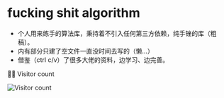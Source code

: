 # fucking shit algorithm

- 个人用来练手的算法库，秉持着不引入任何第三方依赖，纯手锉的库（粗稿）。
- 内有部分只建了空文件一直没时间去写的（懒...）
- 借鉴（ctrl c/v）了很多大佬的资料，边学习、边完善。


👨‍💻 Visitor count

![Visitor count](https://profile-counter.glitch.me/FSAlgo/count.svg)